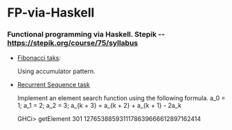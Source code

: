 # FP-via-Haskell
### Functional programming via Haskell. Stepik -- https://stepik.org/course/75/syllabus

* [Fibonacci taks](Fibonacci.hs):

  Using accumulator pattern.

* [Recurrent Sequence task](RecurrentSequence.hs)

  Implement an element search function using the following formula. a_0 = 1; a_1 = 2; a_2 = 3; a_{k + 3} = a_{k + 2} + a_{k + 1} - 2a_k
  
  GHCi> getElement 301
  1276538859311178639666612897162414
